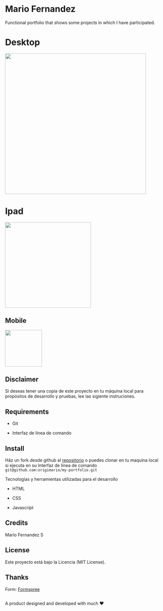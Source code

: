 # Mario Fernandez 
Functional portfolio that shows some projects in which I have participated.
##


# Desktop

<img width="460px"  src="https://firebasestorage.googleapis.com/v0/b/mfs-api-5e5f4.appspot.com/o/my-profile%2Fassets%2Fimages%2Fdesktop-my-profile.png?alt=media&token=7e358acb-1a8c-468f-a296-03f77e3edc29" />

 
 ##

# Ipad 

<img width="280px"  src="https://firebasestorage.googleapis.com/v0/b/mfs-api-5e5f4.appspot.com/o/my-profile%2Fassets%2Fimages%2Fipad-my-profile.png?alt=media&token=357fb28f-bb03-466c-bc9b-6523b44e66de" />


## Mobile

<img width="120px"  src="https://firebasestorage.googleapis.com/v0/b/mfs-api-5e5f4.appspot.com/o/my-profile%2Fassets%2Fimages%2Fiphonex-my-profile.png?alt=media&token=0568b34f-2627-487d-be34-e0f6060873c5" />




 
 ## Disclaimer

Si deseas tener una copia  de este proyecto en tu máquina local para propósitos de desarrollo y pruebas, lee las sigiente instruciones. 
 
 

## Requirements

  - Git

  - Interfaz de línea de comando


## Install

 Ház un fork desde github al [repositorio](git@github.com:origimario/my-portfolio.git) o puedes clonar en tu maquina local si ejecuta en su Interfaz de línea de comando
```git@github.com:origimario/my-portfolio.git``` 


Tecnologías y herramientas utilizadas para el desarrollo

  - HTML
  
  - CSS
  
  - Javascript


## Credits

Mario Fernandez S

## License
Este proyecto está bajo la Licencia (MIT License).


## Thanks

Form: [Formspree](https://formspree.io/)  

##

A product designed and developed with much ❤  
